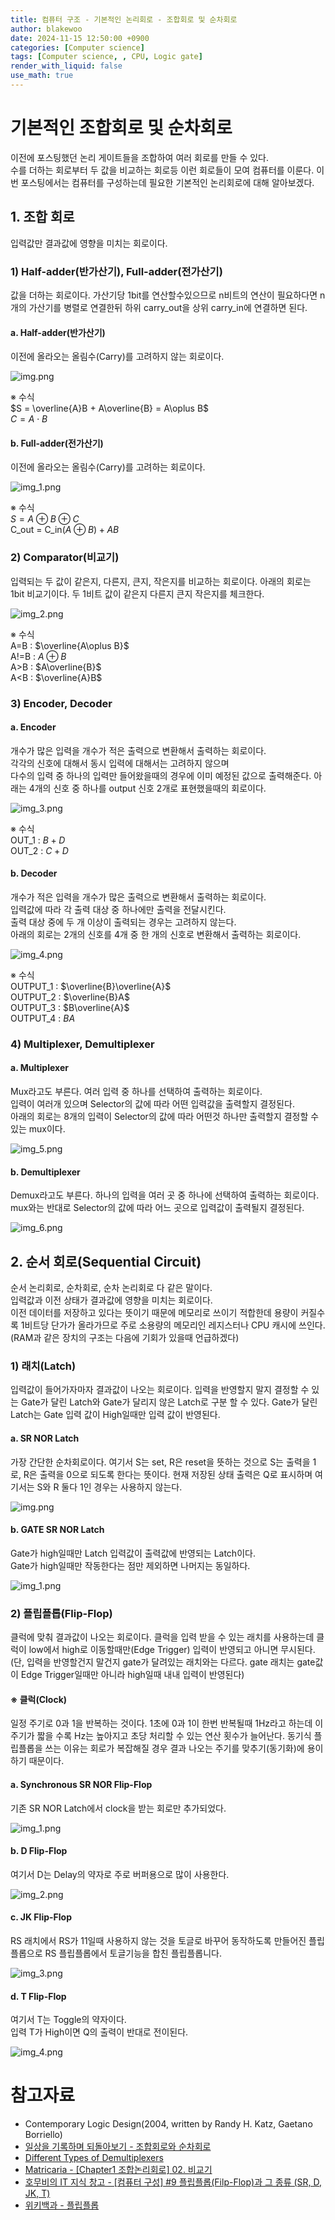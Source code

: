 ```yaml
---
title: 컴퓨터 구조 - 기본적인 논리회로 - 조합회로 및 순차회로
author: blakewoo
date: 2024-11-15 12:50:00 +0900
categories: [Computer science]
tags: [Computer science, , CPU, Logic gate] 
render_with_liquid: false
use_math: true
---
```


# 기본적인 조합회로 및 순차회로
이전에 포스팅했던 논리 게이트들을 조합하여 여러 회로를 만들 수 있다.   
수를 더하는 회로부터 두 값을 비교하는 회로등 이런 회로들이 모여 컴퓨터를 이룬다.
이번 포스팅에서는 컴퓨터를 구성하는데 필요한 기본적인 논리회로에 대해 알아보겠다.

## 1. 조합 회로
입력값만 결과값에 영향을 미치는 회로이다.

### 1) Half-adder(반가산기), Full-adder(전가산기)
값을 더하는 회로이다. 가산기당 1bit를 연산할수있으므로 n비트의 연산이 필요하다면
n개의 가산기를 병렬로 연결한뒤 하위 carry_out을 상위 carry_in에 연결하면 된다.

#### a. Half-adder(반가산기)
이전에 올라오는 올림수(Carry)를 고려하지 않는 회로이다.   

![img.png](/assets/blog/cs/logical_circuit/basic_conbination_circuit/img.png)

※ 수식   
$S = \overline{A}B + A\overline{B} = A\oplus B$      
$C = A\cdot B$

#### b. Full-adder(전가산기)
이전에 올라오는 올림수(Carry)를 고려하는 회로이다.    

![img_1.png](/assets/blog/cs/logical_circuit/basic_conbination_circuit/img_1.png)

※ 수식   
$S = A\oplus B \oplus C$   
C_out = C_in$(A \oplus B) + AB$

### 2) Comparator(비교기)
입력되는 두 값이 같은지, 다른지, 큰지, 작은지를 비교하는 회로이다.
아래의 회로는 1bit 비교기이다. 두 1비트 값이 같은지 다른지 큰지 작은지를 체크한다.

![img_2.png](/assets/blog/cs/logical_circuit/basic_conbination_circuit/img_2.png)

※ 수식   
A=B : $\overline{A\oplus B}$   
A!=B : $A \oplus B$   
A>B : $A\overline{B}$   
A<B : $\overline{A}B$


### 3) Encoder, Decoder
#### a. Encoder
개수가 많은 입력을 개수가 적은 출력으로 변환해서 출력하는 회로이다.   
각각의 신호에 대해서 동시 입력에 대해서는 고려하지 않으며   
다수의 입력 중 하나의 입력만 들어왔을때의 경우에 이미 예정된 값으로 출력해준다.
아래는 4개의 신호 중 하나를 output 신호 2개로 표현했을때의 회로이다.

![img_3.png](/assets/blog/cs/logical_circuit/basic_conbination_circuit/img_3.png)

※ 수식   
OUT_1 : $B+D$   
OUT_2 : $C+D$

#### b. Decoder
개수가 적은 입력을 개수가 많은 출력으로 변환해서 출력하는 회로이다.   
입력값에 따라 각 출력 대상 중 하나에만 출력을 전달시킨다.   
출력 대상 중에 두 개 이상이 출력되는 경우는 고려하지 않는다.   
아래의 회로는 2개의 신호를 4개 중 한 개의 신호로 변환해서 출력하는 회로이다.

![img_4.png](/assets/blog/cs/logical_circuit/basic_conbination_circuit/img_4.png)

※ 수식   
OUTPUT_1 : $\overline{B}\overline{A}$   
OUTPUT_2 : $\overline{B}A$   
OUTPUT_3 : $B\overline{A}$   
OUTPUT_4 : $BA$

### 4) Multiplexer, Demultiplexer
#### a. Multiplexer
Mux라고도 부른다. 여러 입력 중 하나를 선택하여 출력하는 회로이다.   
입력이 여러개 있으며 Selector의 값에 따라 어떤 입력값을 출력할지 결정된다.   
아래의 회로는 8개의 입력이 Selector의 값에 따라 어떤것 하나만 출력할지 결정할 수 있는 mux이다.

![img_5.png](/assets/blog/cs/logical_circuit/basic_conbination_circuit/img_5.png)


#### b. Demultiplexer
Demux라고도 부른다. 하나의 입력을 여러 곳 중 하나에 선택하여 출력하는 회로이다.   
mux와는 반대로 Selector의 값에 따라 어느 곳으로 입력값이 출력될지 결정된다.

![img_6.png](/assets/blog/cs/logical_circuit/basic_conbination_circuit/img_6.png)

## 2. 순서 회로(Sequential Circuit)
순서 논리회로, 순차회로, 순차 논리회로 다 같은 말이다.   
입력값과 이전 상태가 결과값에 영향을 미치는 회로이다.   
이전 데이터를 저장하고 있다는 뜻이기 때문에 메모리로 쓰이기 적합한데
용량이 커질수록 1비트당 단가가 올라가므로 주로 소용량의 메모리인 레지스터나 CPU 캐시에 쓰인다.    
(RAM과 같은 장치의 구조는 다음에 기회가 있을때 언급하겠다)

### 1) 래치(Latch)
입력값이 들어가자마자 결과값이 나오는 회로이다. 
입력을 반영할지 말지 결정할 수 있는 Gate가 달린 Latch와 Gate가 달리지 않은 Latch로 구분 할 수 있다.
Gate가 달린 Latch는 Gate 입력 값이 High일때만 입력 값이 반영된다.

#### a. SR NOR Latch
가장 간단한 순차회로이다. 여기서 S는 set, R은 reset을 뜻하는 것으로
S는 출력을 1로, R은 출력을 0으로 되도록 한다는 뜻이다.
현재 저장된 상태 출력은 Q로 표시하며 여기서는 S와 R 둘다 1인 경우는 사용하지 않는다.

![img.png](/assets/blog/cs/logical_circuit/basic_conbination_circuit/img_7.png)

#### b. GATE SR NOR Latch
Gate가 high일때만 Latch 입력값이 출력값에 반영되는 Latch이다.   
Gate가 high일때만 작동한다는 점만 제외하면 나머지는 동일하다.

![img_1.png](/assets/blog/cs/logical_circuit/basic_conbination_circuit/img_12.png)


### 2) 플립플롭(Flip-Flop)
클럭에 맞춰 결과값이 나오는 회로이다. 클럭을 입력 받을 수 있는 래치를
사용하는데 클럭이 low에서 high로 이동할때만(Edge Trigger) 입력이 반영되고 아니면 무시된다.   
(단, 입력을 반영할건지 말건지 gate가 달려있는 래치와는 다르다. gate 래치는 gate값이 Edge Trigger일때만 아니라
high일때 내내 입력이 반영된다)

#### ※ 클럭(Clock)
일정 주기로 0과 1을 반복하는 것이다. 1초에 0과 1이 한번 반복될때 1Hz라고 하는데 이 주기가 짧을 수록
Hz는 높아지고 초당 처리할 수 있는 연산 횟수가 늘어난다.
동기식 플립플롭을 쓰는 이유는 회로가 복잡해질 경우 결과 나오는 주기를 맞추기(동기화)에 용이하기 때문이다.

#### a. Synchronous SR NOR Flip-Flop
기존 SR NOR Latch에서 clock을 받는 회로만 추가되었다.

![img_1.png](/assets/blog/cs/logical_circuit/basic_conbination_circuit/img_8.png)

#### b. D Flip-Flop
여기서 D는 Delay의 약자로 주로 버퍼용으로 많이 사용한다.

![img_2.png](/assets/blog/cs/logical_circuit/basic_conbination_circuit/img_9.png)

#### c. JK Flip-Flop
RS 래치에서 RS가 11일때 사용하지 않는 것을 토글로 바꾸어 동작하도록 만들어진 플립플롭으로
RS 플립플롭에서 토글기능을 합친 플립플롭니다.

![img_3.png](/assets/blog/cs/logical_circuit/basic_conbination_circuit/img_10.png)

#### d. T Flip-Flop
여기서 T는 Toggle의 약자이다.    
입력 T가 High이면 Q의 출력이 반대로 전이된다.

![img_4.png](/assets/blog/cs/logical_circuit/basic_conbination_circuit/img_11.png)

# 참고자료
- Contemporary Logic Design(2004, written by Randy H. Katz, Gaetano Borriello)
- [일상을 기록하며 되돌아보기 - 조합회로와 순차회로](https://tomyself148.tistory.com/33)
- [Different Types of Demultiplexers](https://www.elprocus.com/different-types-of-demultiplexers/) 
- [Matricaria - [Chapter1 조합논리회로] 02. 비교기](https://happy-matricaria.tistory.com/18)
- [호무비의 IT 지식 창고 - [컴퓨터 구성] #9 플립플롭(Filp-Flop)과 그 종류 (SR, D, JK, T)](https://homubee.tistory.com/47)
- [위키백과 - 플립플롭](https://ko.wikipedia.org/wiki/%ED%94%8C%EB%A6%BD%ED%94%8C%EB%A1%AD)
